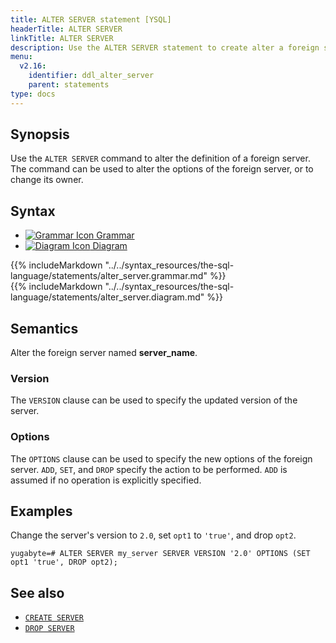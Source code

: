 ```yaml
---
title: ALTER SERVER statement [YSQL]
headerTitle: ALTER SERVER
linkTitle: ALTER SERVER
description: Use the ALTER SERVER statement to create alter a foreign server.
menu:
  v2.16:
    identifier: ddl_alter_server
    parent: statements
type: docs
---
```


## Synopsis

Use the `ALTER SERVER` command to alter the definition of a foreign server. The command can be used to alter the options of the foreign server, or to change its owner.

## Syntax

<ul class="nav nav-tabs nav-tabs-yb">
  <li >
    <a href="#grammar" class="nav-link active" id="grammar-tab" data-toggle="tab" role="tab" aria-controls="grammar" aria-selected="true">
      <img src="/icons/file-lines.svg" alt="Grammar Icon">
      Grammar
    </a>
  </li>
  <li>
    <a href="#diagram" class="nav-link" id="diagram-tab" data-toggle="tab" role="tab" aria-controls="diagram" aria-selected="false">
      <img src="/icons/diagram.svg" alt="Diagram Icon">
      Diagram
    </a>
  </li>
</ul>

<div class="tab-content">
  <div id="grammar" class="tab-pane fade show active" role="tabpanel" aria-labelledby="grammar-tab">
  {{% includeMarkdown "../../syntax_resources/the-sql-language/statements/alter_server.grammar.md" %}}
  </div>
  <div id="diagram" class="tab-pane fade" role="tabpanel" aria-labelledby="diagram-tab">
  {{% includeMarkdown "../../syntax_resources/the-sql-language/statements/alter_server.diagram.md" %}}
  </div>
</div>

## Semantics

Alter the foreign server named **server_name**.

### Version
The `VERSION` clause can be used to specify the updated version of the server.

### Options
The `OPTIONS` clause can be used to specify the new options of the foreign server. `ADD`, `SET`, and `DROP` specify the action to be performed. `ADD` is assumed if no operation is explicitly specified.

## Examples

Change the server's version to `2.0`, set `opt1` to `'true'`, and drop `opt2`.
```plpgsql
yugabyte=# ALTER SERVER my_server SERVER VERSION '2.0' OPTIONS (SET opt1 'true', DROP opt2);
```
## See also

- [`CREATE SERVER`](../ddl_create_server/)
- [`DROP SERVER`](../ddl_drop_server/)
